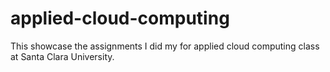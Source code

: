 # applied-cloud-computing
This showcase the assignments I did my for applied cloud computing class at Santa Clara University.
